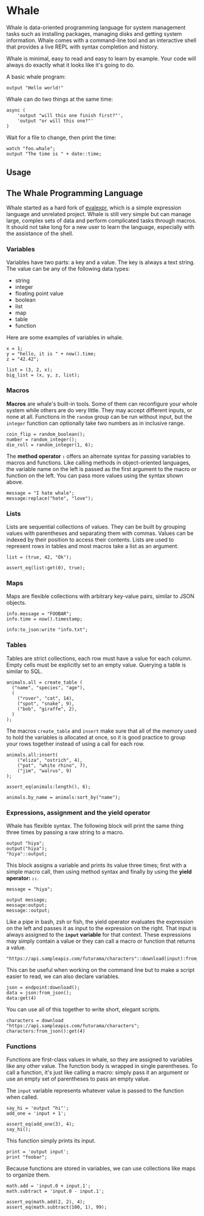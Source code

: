 # Whale

Whale is data-oriented programming language for system management tasks such as
installing packages, managing disks and getting system information. Whale comes
with a command-line tool and an interactive shell that provides a live REPL with
syntax completion and history.

Whale is minimal, easy to read and easy to learn by example. Your code will
always do exactly what it looks like it's going to do.

A basic whale program:

```whale
output "Hello world!"
```

Whale can do two things at the same time:

```whale
async (
    'output "will this one finish first?"',
    'output "or will this one?"'
)
```

Wait for a file to change, then print the time:

```whale
watch "foo.whale";
output "The time is " + date::time;
```

## Usage

## The Whale Programming Language

Whale started as a hard fork of [evalexpr], which is a simple expression
language and unrelated project. Whale is still very simple but can manage
large, complex sets of data and perform complicated tasks through macros. It
should not take long for a new user to learn the language, especially with the
assistance of the shell.

### Variables

Variables have two parts: a key and a value. The key is always a text string.
The value can be any of the following data types:

 - string
 - integer
 - floating point value
 - boolean
 - list
 - map
 - table
 - function

Here are some examples of variables in whale.

```whale
x = 1;
y = "hello, it is " + now().time;
z = "42.42";

list = (3, 2, x);
big_list = (x, y, z, list);
```

### Macros

**Macros** are whale's built-in tools. Some of them can reconfigure your whole
system while others are do very little. They may accept different inputs, or
none at all. Functions in the `random` group can be run without input, but the
`integer` function can optionally take two numbers as in inclusive range.

```whale
coin_flip = random_boolean();
number = random_integer();
die_roll = random_integer(1, 6);
```

The **method operator `:`** offers an alternate syntax for passing variables to
macros and functions. Like calling methods in object-oriented languages, the
variable name on the left is passed as the first argument to the macro or
function on the left. You can pass more values using the syntax shown above.

```whale
message = "I hate whale";
message:replace("hate", "love");
```

### Lists

Lists are sequential collections of values. They can be built by grouping
values with parentheses and separating them with commas. Values can be indexed
by their position to access their contents. Lists are used to represent rows
in tables and most macros take a list as an argument.

```whale
list = (true, 42, "Ok");

assert_eq(list:get(0), true);
```

### Maps

Maps are flexible collections with arbitrary key-value pairs, similar to JSON
objects.

```whale
info.message = "FOOBAR";
info.time = now().timestamp;

info:to_json:write "info.txt";
```

### Tables

Tables are strict collections, each row must have a value for each column. Empty
cells must be explicitly set to an empty value. Querying a table is similar to
SQL.

```whale
animals.all = create_table (
  ("name", "species", "age"),
  (
    ("rover", "cat", 14),
    ("spot", "snake", 9),
    ("bob", "giraffe", 2),
  )
);
```

The macros `create_table` and `insert` make sure that all of the memory used to
hold the variables is allocated at once, so it is good practice to group your
rows together instead of using a call for each row.

```whale
animals.all:insert(
    ("eliza", "ostrich", 4),
    ("pat", "white rhino", 7),
    ("jim", "walrus", 9)
);

assert_eq(animals:length(), 6);

animals.by_name = animals:sort_by("name");
```

### Expressions, assignment and the yield operator

Whale has flexible syntax. The following block will print the same thing three
times by passing a raw string to a macro.

```whale
output "hiya";
output("hiya");
"hiya"::output;
```

This block assigns a variable and prints its value three times; first with
a simple macro call, then using method syntax and finally by using the  **yield
operator: `::`**.

```
message = "hiya";

output message;
message:output;
message::output;
```

Like a pipe in bash, zsh or fish, the yield operator evaluates the expression
on the left and passes it as input to the expression on the right. That input is
always assigned to the **`input` variable** for that context. These expressions
may simply contain a value or they can call a macro or function that returns
a value.

```whale
"https://api.sampleapis.com/futurama/characters"::download(input):from_json():get(4)
```

This can be useful when working on the command line but to make a script easier
to read, we can also declare variables.

```whale
json = endpoint:download();
data = json:from_json();
data:get(4)
```

You can use all of this together to write short, elegant scripts.

```whale
characters = download "https://api.sampleapis.com/futurama/characters";
characters:from_json():get(4)
```

### Functions

Functions are first-class values in whale, so they are assigned to variables
like any other value. The function body is wrapped in single parentheses. To
call a function, it's just like calling a macro: simply pass it an argument or
use an empty set of parentheses to pass an empty value.

The `input` variable represents whatever value is passed to the function when
called.

```whale
say_hi = 'output "hi"';
add_one = 'input + 1';

assert_eq(add_one(3), 4);
say_hi();
```

This function simply prints its input.

```whale
print = 'output input';
print "foobar";
```

Because functions are stored in variables, we can use collections like maps to
organize them.

```whale
math.add = 'input.0 + input.1';
math.subtract = 'input.0 - input.1';

assert_eq(math.add(2, 2), 4);
assert_eq(math.subtract(100, 1), 99);
```

[evalexpr]: https://github.com/ISibboI/evalexpr
[toolbox]: https://containertoolbx.org
[fish]: https://fishshell.com
